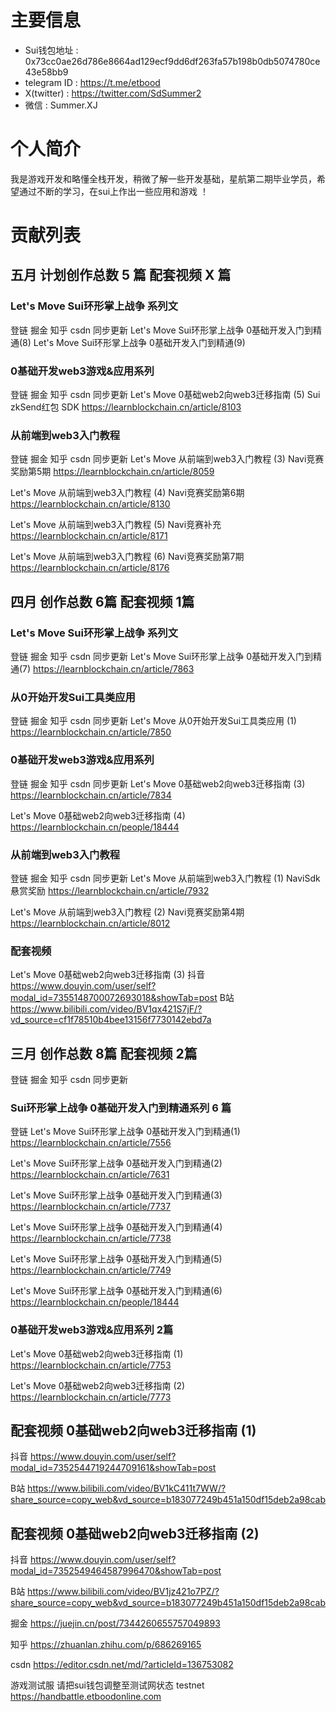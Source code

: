 # 主要信息
- Sui钱包地址 : 0x73cc0ae26d786e8664ad129ecf9dd6df263fa57b198b0db5074780ce43e58bb9
- telegram ID : https://t.me/etbood
- X(twitter) : https://twitter.com/SdSummer2
- 微信 : Summer.XJ

# 个人简介
我是游戏开发和略懂全栈开发，稍微了解一些开发基础，星航第二期毕业学员，希望通过不断的学习，在sui上作出一些应用和游戏 ！

# 贡献列表
## 五月 计划创作总数 5 篇 配套视频 X 篇

### Let's Move Sui环形掌上战争 系列文
登链 掘金 知乎 csdn 同步更新
Let's Move Sui环形掌上战争 0基础开发入门到精通(8)
Let's Move Sui环形掌上战争 0基础开发入门到精通(9)

### 0基础开发web3游戏&应用系列
登链 掘金 知乎 csdn 同步更新
Let's Move 0基础web2向web3迁移指南 (5) Sui zkSend红包 SDK
https://learnblockchain.cn/article/8103

### 从前端到web3入门教程 
登链 掘金 知乎 csdn 同步更新
Let's Move 从前端到web3入门教程 (3) Navi竞赛奖励第5期
https://learnblockchain.cn/article/8059

Let's Move 从前端到web3入门教程 (4) Navi竞赛奖励第6期
https://learnblockchain.cn/article/8130

Let's Move 从前端到web3入门教程 (5) Navi竞赛补充
https://learnblockchain.cn/article/8171

Let's Move 从前端到web3入门教程 (6) Navi竞赛奖励第7期
https://learnblockchain.cn/article/8176

## 四月 创作总数 6篇  配套视频 1篇

### Let's Move Sui环形掌上战争 系列文
登链 掘金 知乎 csdn 同步更新
Let's Move Sui环形掌上战争 0基础开发入门到精通(7)
https://learnblockchain.cn/article/7863


### 从0开始开发Sui工具类应用
登链 掘金 知乎 csdn 同步更新
Let's Move 从0开始开发Sui工具类应用 (1)
https://learnblockchain.cn/article/7850

### 0基础开发web3游戏&应用系列
登链 掘金 知乎 csdn 同步更新
Let's Move 0基础web2向web3迁移指南 (3)
https://learnblockchain.cn/article/7834

Let's Move 0基础web2向web3迁移指南 (4)
https://learnblockchain.cn/people/18444


### 从前端到web3入门教程 
登链 掘金 知乎 csdn 同步更新
Let's Move 从前端到web3入门教程 (1) NaviSdk悬赏奖励
https://learnblockchain.cn/article/7932

Let's Move 从前端到web3入门教程 (2) Navi竞赛奖励第4期
https://learnblockchain.cn/article/8012


### 配套视频
Let's Move 0基础web2向web3迁移指南 (3)
抖音
https://www.douyin.com/user/self?modal_id=7355148700072693018&showTab=post
B站
https://www.bilibili.com/video/BV1qx421S7jF/?vd_source=cf1f78510b4bee13156f7730142ebd7a


## 三月 创作总数 8篇   配套视频 2篇
登链 掘金 知乎 csdn 同步更新

### Sui环形掌上战争 0基础开发入门到精通系列 6 篇

登链
Let's Move Sui环形掌上战争 0基础开发入门到精通(1)
https://learnblockchain.cn/article/7556

Let's Move Sui环形掌上战争 0基础开发入门到精通(2)
https://learnblockchain.cn/article/7631

Let's Move Sui环形掌上战争 0基础开发入门到精通(3)
https://learnblockchain.cn/article/7737

Let's Move Sui环形掌上战争 0基础开发入门到精通(4)
https://learnblockchain.cn/article/7738

Let's Move Sui环形掌上战争 0基础开发入门到精通(5)
https://learnblockchain.cn/article/7749

Let's Move Sui环形掌上战争 0基础开发入门到精通(6)
https://learnblockchain.cn/people/18444

### 0基础开发web3游戏&应用系列 2篇

Let's Move 0基础web2向web3迁移指南 (1)
https://learnblockchain.cn/article/7753

Let's Move 0基础web2向web3迁移指南 (2)
https://learnblockchain.cn/article/7773


## 配套视频 0基础web2向web3迁移指南 (1)
抖音
https://www.douyin.com/user/self?modal_id=7352544719244709161&showTab=post

B站
https://www.bilibili.com/video/BV1kC411t7WW/?share_source=copy_web&vd_source=b183077249b451a150df15deb2a98cab

## 配套视频 0基础web2向web3迁移指南 (2)
抖音
https://www.douyin.com/user/self?modal_id=7352549464587996470&showTab=post

B站
https://www.bilibili.com/video/BV1jz421o7PZ/?share_source=copy_web&vd_source=b183077249b451a150df15deb2a98cab



掘金
https://juejin.cn/post/7344260655757049893

知乎
https://zhuanlan.zhihu.com/p/686269165

csdn
https://editor.csdn.net/md/?articleId=136753082


游戏测试服 请把sui钱包调整至测试网状态 testnet
https://handbattle.etboodonline.com
